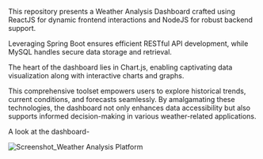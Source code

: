 This repository presents a Weather Analysis Dashboard crafted using ReactJS for dynamic frontend interactions and NodeJS for robust backend support.

Leveraging Spring Boot ensures efficient RESTful API development, while MySQL handles secure data storage and retrieval.

The heart of the dashboard lies in Chart.js, enabling captivating data visualization along with interactive charts and graphs.

This comprehensive toolset empowers users to explore historical trends, current conditions, and forecasts seamlessly. By amalgamating these technologies, the dashboard not only
enhances data accessibility but also supports informed decision-making in various weather-related applications.

A look at the dashboard-

![Screenshot_Weather Analysis Platform](https://github.com/N-ydav/Weather_Analysis_Dashboard/assets/131945051/fec07cf4-905c-42ec-b72b-be6770402686)
